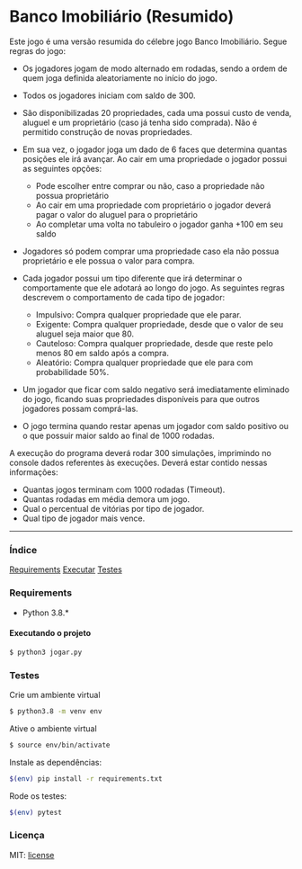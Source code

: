 # Banco Imobiliário (Resumido)

Este jogo é uma versão resumida do célebre jogo Banco Imobiliário.
Segue regras do jogo:
-  Os jogadores jogam de modo alternado em rodadas, sendo a ordem de quem joga
definida aleatoriamente no início do jogo.
- Todos os jogadores iniciam com saldo de 300.
- São disponibilizadas 20 propriedades, cada uma possui custo de venda, aluguel
    e um proprietário (caso já tenha sido comprada). Não é permitido construção de
    novas propriedades.
- Em sua vez, o jogador joga um dado de 6 faces que determina quantas posições ele
    irá avançar. Ao cair em uma propriedade o jogador possui as seguintes opções:
   - Pode escolher entre comprar ou não, caso a propriedade não possua proprietário
   - Ao cair em uma propriedade com proprietário o jogador deverá pagar o valor do
     aluguel para o proprietário
   - Ao completar uma volta no tabuleiro o jogador ganha +100 em seu saldo

- Jogadores só podem comprar uma propriedade caso ela não possua proprietário e ele
    possua o valor para compra.
- Cada jogador possui um tipo diferente que irá determinar o comportamente que ele
    adotará ao longo do jogo. As seguintes regras descrevem o comportamento de cada
    tipo de jogador:
    - Impulsivo: Compra qualquer propriedade que ele parar.
    - Exigente: Compra qualquer propriedade, desde que o valor de seu aluguel seja maior que 80.
    - Cauteloso: Compra qualquer propriedade, desde que reste pelo menos 80 em saldo após a compra.
    - Aleatório: Compra qualquer propriedade que ele para com probabilidade 50%.
- Um jogador que ficar com saldo negativo será imediatamente eliminado do jogo,
    ficando suas propriedades disponíveis para que outros jogadores possam comprá-las.
- O jogo termina quando restar apenas um jogador com saldo positivo ou o que possuir
    maior saldo ao final de 1000 rodadas.

A execução do programa deverá rodar 300 simulações, imprimindo no console dados referentes às execuções.
Deverá estar contido nessas informações:
- Quantas jogos terminam com 1000 rodadas (Timeout).
- Quantas rodadas em média demora um jogo.
- Qual o percentual de vitórias por tipo de jogador.
- Qual tipo de jogador mais vence.
___________

### Índice

[Requirements](#requirements)
[Executar](#executando)
[Testes](#testes)


### Requirements

- Python 3.8.*


#### Executando o projeto 

```bash
$ python3 jogar.py
```


### Testes

Crie um ambiente virtual
```bash
$ python3.8 -m venv env
```

Ative o ambiente virtual
```bash
$ source env/bin/activate
```

Instale as dependências:
```bash
$(env) pip install -r requirements.txt
```

Rode os testes:
```bash
$(env) pytest
```


### Licença

MIT: [license](./LICENSE)
